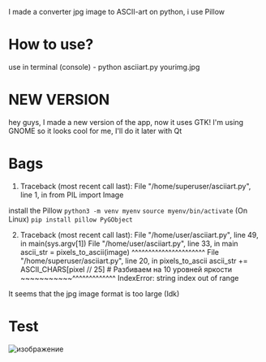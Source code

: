 I made a converter jpg image to ASCII-art on python, i use Pillow
# How to use?
use in terminal (console) - python asciiart.py yourimg.jpg

# NEW VERSION
hey guys, I made a new version of the app, now it uses GTK! I'm using GNOME so it looks cool for me, I'll do it later with Qt

# Bags

1. Traceback (most recent call last):
  File "/home/superuser/asciiart.py", line 1, in <module>
    from PIL import Image
  
install the Pillow
`python3 -m venv myenv`
`source myenv/bin/activate` (On Linux)
`pip install pillow PyGObject`

2. Traceback (most recent call last):
  File "/home/user/asciiart.py", line 49, in <module>
    main(sys.argv[1])
  File "/home/user/asciiart.py", line 33, in main
    ascii_str = pixels_to_ascii(image)
                ^^^^^^^^^^^^^^^^^^^^^^
  File "/home/superuser/asciiart.py", line 20, in pixels_to_ascii
    ascii_str += ASCII_CHARS[pixel // 25]  # Разбиваем на 10 уровней яркости
                 ~~~~~~~~~~~^^^^^^^^^^^^^
IndexError: string index out of range

It seems that the jpg image format is too large (Idk)

# Test

![изображение](https://github.com/user-attachments/assets/616fd31b-194a-45d7-808e-8ea07857ff2a)


